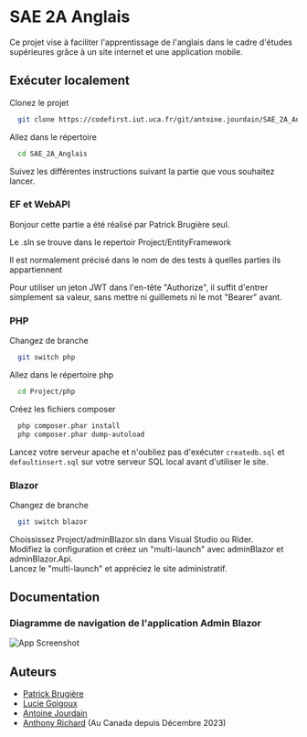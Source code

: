 
# SAE 2A Anglais

Ce projet vise à faciliter l'apprentissage de l'anglais dans le cadre d'études supérieures grâce à un site internet et une application mobile.

## Exécuter localement

Clonez le projet

```bash
  git clone https://codefirst.iut.uca.fr/git/antoine.jourdain/SAE_2A_Anglais.git
```

Allez dans le répertoire

```bash
  cd SAE_2A_Anglais
```

Suivez les différentes instructions suivant la partie que vous souhaitez lancer.

### EF et WebAPI

Bonjour cette partie a été réalisé par Patrick Brugière seul.

Le .sln se trouve dans le repertoir Project/EntityFramework 

Il est normalement précisé dans le nom de des tests à quelles parties ils appartiennent

Pour utiliser un jeton JWT dans l'en-tête "Authorize", il suffit d'entrer simplement sa valeur, sans mettre ni guillemets ni le mot "Bearer" avant.

### PHP

Changez de branche

```bash
  git switch php
```

Allez dans le répertoire php

```bash
  cd Project/php
```

Créez les fichiers composer

```bash
  php composer.phar install
  php composer.phar dump-autoload
```

Lancez votre serveur apache et n'oubliez pas d'exécuter  ```createdb.sql``` et ```defaultinsert.sql``` sur votre serveur SQL local avant d'utiliser le site.

### Blazor

Changez de branche

```bash
  git switch blazor
```

Choississez Project/adminBlazor.sln dans Visual Studio ou Rider.\
Modifiez la configuration et créez un "multi-launch" avec adminBlazor et adminBlazor.Api.\
Lancez le "multi-launch" et appréciez le site administratif.

## Documentation
### Diagramme de navigation de l'application Admin Blazor

![App Screenshot](https://cdn.discordapp.com/attachments/1150763562046861332/1198696860773265428/navigation.jpeg?ex=65bfd872&is=65ad6372&hm=44dcbc9e42872be5f68f30b452e9b43f1f5e28ec8af71e4fa8715380e5074290&)

## Auteurs

- [Patrick Brugière](https://codefirst.iut.uca.fr/git/patrick.brugiere)
- [Lucie Goigoux](https://codefirst.iut.uca.fr/git/lucie.goigoux2)
- [Antoine Jourdain](https://codefirst.iut.uca.fr/git/antoine.jourdain)
- [Anthony Richard](https://codefirst.iut.uca.fr/git/anthony.richard) (Au Canada depuis Décembre 2023)